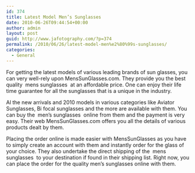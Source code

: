 ```yaml
---
id: 374
title: Latest Model Men’s Sunglasses
date: 2010-06-26T09:44:54+00:00
author: admin
layout: post
guid: http://www.jafotography.com/?p=374
permalink: /2010/06/26/latest-model-men%e2%80%99s-sunglasses/
categories:
  - General
---
```

For getting the latest models of various leading brands of sun glasses, you can very well-rely upon MensSunGlasses.com. They provide you the best quality &nbsp;mens sunglasses&nbsp; at an affordable price. One can enjoy their life time guarantee for all the sunglasses that is a unique in the industry.

Al the new arrivals and 2010 models in various categories like Aviator Sunglasses, Bi focal sunglasses and the more are available with them. You can buy the &nbsp;men&#8217;s sunglasses&nbsp; online from them and the payment is very easy. Their web MensSunGlasses.com offers you all the details of various products dealt by them.

Placing the order online is made easier with MensSunGlasses as you have to simply create an account with them and instantly order for the glass of your choice. They also undertake the direct shipping of the &nbsp;mens sunglasses&nbsp; to your destination if found in their shipping list. Right now, you can place the order for the quality men&#8217;s sunglasses online with them.